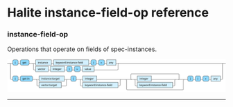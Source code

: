 <!---
  This markdown file was generated. Do not edit.
  -->

# Halite instance-field-op reference

### <a name="instance-field-op"></a>instance-field-op

Operations that operate on fields of spec-instances.

!["instance-field-op"](./halite-bnf-diagrams/instance-field-op.svg)

---
